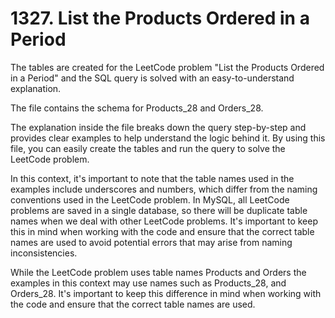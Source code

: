 # 1327. List the Products Ordered in a Period

<p style="font-size: 12px;">

The tables are created for the LeetCode problem "List the Products Ordered in a Period" and the SQL query is solved with an easy-to-understand explanation.

The file contains the schema for Products_28 and Orders_28.

The explanation inside the file breaks down the query step-by-step and provides clear examples to help understand the logic behind it. By using this file, you can easily create the tables and run the query to solve the LeetCode problem.

In this context, it's important to note that the table names used in the examples include underscores and numbers, which differ from the naming conventions used in the LeetCode problem. In MySQL, all LeetCode problems are saved in a single database, so there will be duplicate table names when we deal with other LeetCode problems. It's important to keep this in mind when working with the code and ensure that the correct table names are used to avoid potential errors that may arise from naming inconsistencies.

While the LeetCode problem uses table names Products and Orders the examples in this context may use names such as Products_28, and Orders_28. It's important to keep this difference in mind when working with the code and ensure that the correct table names are used.

</p>
